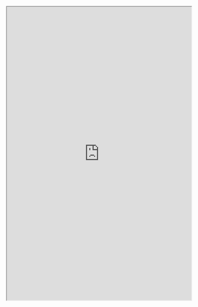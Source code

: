 <iframe src="https://framaforms.org/registration-1752749045" width="100%" height="800" border="0"></iframe>

